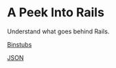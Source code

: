 # A Peek Into Rails
Understand what goes behind Rails. 

[Binstubs](https://github.com/toshitapandey/a-peek-into-rails/blob/master/binstubs.md)

[JSON](https://github.com/toshitapandey/a-peek-into-rails/blob/master/json.md)
